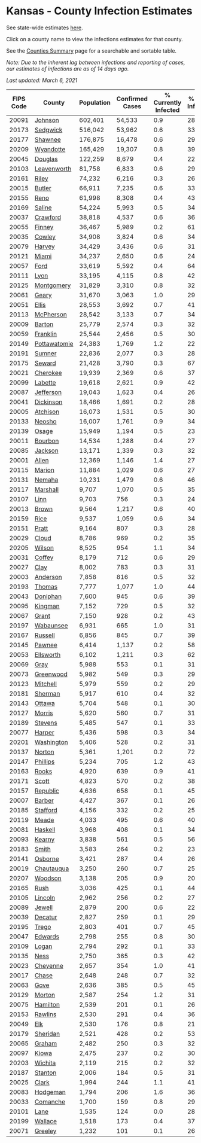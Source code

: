 # Kansas - County Infection Estimates

See state-wide estimates [here](/infections/us-ks).

Click on a county name to view the infections estimates for that county.

See the [Counties Summary](/infections/summary-counties) page for a searchable and sortable table.

*Note: Due to the inherent lag between infections and reporting of cases, our estimates of infections are as of 14 days ago.*

*Last updated: March 6, 2021*

|   FIPS Code |                       County |   Population |   Confirmed Cases |   % Currently Infected |   % Total Infected |
|-------------|------------------------------|--------------|-------------------|------------------------|--------------------|
|       20091 |           [Johnson](johnson) |      602,401 |            54,533 |                    0.9 |               28.8 |
|       20173 |         [Sedgwick](sedgwick) |      516,042 |            53,962 |                    0.6 |               33.2 |
|       20177 |           [Shawnee](shawnee) |      176,875 |            16,478 |                    0.6 |               29.5 |
|       20209 |       [Wyandotte](wyandotte) |      165,429 |            19,307 |                    0.8 |               39.4 |
|       20045 |           [Douglas](douglas) |      122,259 |             8,679 |                    0.4 |               22.6 |
|       20103 |   [Leavenworth](leavenworth) |       81,758 |             6,833 |                    0.6 |               29.2 |
|       20161 |               [Riley](riley) |       74,232 |             6,216 |                    0.3 |               26.9 |
|       20015 |             [Butler](butler) |       66,911 |             7,235 |                    0.6 |               33.9 |
|       20155 |                 [Reno](reno) |       61,998 |             8,308 |                    0.4 |               43.0 |
|       20169 |             [Saline](saline) |       54,224 |             5,993 |                    0.5 |               34.7 |
|       20037 |         [Crawford](crawford) |       38,818 |             4,537 |                    0.6 |               36.9 |
|       20055 |             [Finney](finney) |       36,467 |             5,989 |                    0.2 |               61.3 |
|       20035 |             [Cowley](cowley) |       34,908 |             3,824 |                    0.6 |               34.1 |
|       20079 |             [Harvey](harvey) |       34,429 |             3,436 |                    0.6 |               31.8 |
|       20121 |               [Miami](miami) |       34,237 |             2,650 |                    0.6 |               24.1 |
|       20057 |                 [Ford](ford) |       33,619 |             5,592 |                    0.4 |               64.2 |
|       20111 |                 [Lyon](lyon) |       33,195 |             4,115 |                    0.8 |               42.4 |
|       20125 |     [Montgomery](montgomery) |       31,829 |             3,310 |                    0.8 |               32.1 |
|       20061 |               [Geary](geary) |       31,670 |             3,063 |                    1.0 |               29.5 |
|       20051 |               [Ellis](ellis) |       28,553 |             3,692 |                    0.7 |               41.3 |
|       20113 |       [McPherson](mcpherson) |       28,542 |             3,133 |                    0.7 |               34.9 |
|       20009 |             [Barton](barton) |       25,779 |             2,574 |                    0.3 |               32.3 |
|       20059 |         [Franklin](franklin) |       25,544 |             2,456 |                    0.5 |               30.4 |
|       20149 | [Pottawatomie](pottawatomie) |       24,383 |             1,769 |                    1.2 |               22.4 |
|       20191 |             [Sumner](sumner) |       22,836 |             2,077 |                    0.3 |               28.3 |
|       20175 |             [Seward](seward) |       21,428 |             3,790 |                    0.3 |               67.2 |
|       20021 |         [Cherokee](cherokee) |       19,939 |             2,369 |                    0.6 |               37.4 |
|       20099 |           [Labette](labette) |       19,618 |             2,621 |                    0.9 |               42.0 |
|       20087 |       [Jefferson](jefferson) |       19,043 |             1,623 |                    0.4 |               26.9 |
|       20041 |       [Dickinson](dickinson) |       18,466 |             1,691 |                    0.2 |               28.7 |
|       20005 |         [Atchison](atchison) |       16,073 |             1,531 |                    0.5 |               30.5 |
|       20133 |             [Neosho](neosho) |       16,007 |             1,761 |                    0.9 |               34.2 |
|       20139 |               [Osage](osage) |       15,949 |             1,194 |                    0.5 |               23.5 |
|       20011 |           [Bourbon](bourbon) |       14,534 |             1,288 |                    0.4 |               27.8 |
|       20085 |           [Jackson](jackson) |       13,171 |             1,339 |                    0.3 |               32.9 |
|       20001 |               [Allen](allen) |       12,369 |             1,146 |                    1.4 |               27.9 |
|       20115 |             [Marion](marion) |       11,884 |             1,029 |                    0.6 |               27.1 |
|       20131 |             [Nemaha](nemaha) |       10,231 |             1,479 |                    0.6 |               46.8 |
|       20117 |         [Marshall](marshall) |        9,707 |             1,070 |                    0.5 |               35.3 |
|       20107 |                 [Linn](linn) |        9,703 |               756 |                    0.3 |               24.6 |
|       20013 |               [Brown](brown) |        9,564 |             1,217 |                    0.6 |               40.7 |
|       20159 |                 [Rice](rice) |        9,537 |             1,059 |                    0.6 |               34.9 |
|       20151 |               [Pratt](pratt) |        9,164 |               807 |                    0.3 |               28.4 |
|       20029 |               [Cloud](cloud) |        8,786 |               969 |                    0.2 |               35.8 |
|       20205 |             [Wilson](wilson) |        8,525 |               954 |                    1.1 |               34.5 |
|       20031 |             [Coffey](coffey) |        8,179 |               712 |                    0.6 |               29.4 |
|       20027 |                 [Clay](clay) |        8,002 |               783 |                    0.3 |               31.3 |
|       20003 |         [Anderson](anderson) |        7,858 |               816 |                    0.5 |               32.3 |
|       20193 |             [Thomas](thomas) |        7,777 |             1,077 |                    1.0 |               44.0 |
|       20043 |         [Doniphan](doniphan) |        7,600 |               945 |                    0.6 |               39.4 |
|       20095 |           [Kingman](kingman) |        7,152 |               729 |                    0.5 |               32.1 |
|       20067 |               [Grant](grant) |        7,150 |               928 |                    0.2 |               43.8 |
|       20197 |       [Wabaunsee](wabaunsee) |        6,931 |               665 |                    1.0 |               31.3 |
|       20167 |           [Russell](russell) |        6,856 |               845 |                    0.7 |               39.3 |
|       20145 |             [Pawnee](pawnee) |        6,414 |             1,137 |                    0.2 |               58.9 |
|       20053 |       [Ellsworth](ellsworth) |        6,102 |             1,211 |                    0.3 |               62.9 |
|       20069 |                 [Gray](gray) |        5,988 |               553 |                    0.1 |               31.0 |
|       20073 |       [Greenwood](greenwood) |        5,982 |               549 |                    0.3 |               29.2 |
|       20123 |         [Mitchell](mitchell) |        5,979 |               559 |                    0.2 |               29.9 |
|       20181 |           [Sherman](sherman) |        5,917 |               610 |                    0.4 |               32.9 |
|       20143 |             [Ottawa](ottawa) |        5,704 |               548 |                    0.1 |               30.5 |
|       20127 |             [Morris](morris) |        5,620 |               560 |                    0.7 |               31.3 |
|       20189 |           [Stevens](stevens) |        5,485 |               547 |                    0.1 |               33.1 |
|       20077 |             [Harper](harper) |        5,436 |               598 |                    0.3 |               34.7 |
|       20201 |     [Washington](washington) |        5,406 |               528 |                    0.2 |               31.4 |
|       20137 |             [Norton](norton) |        5,361 |             1,201 |                    0.2 |               72.2 |
|       20147 |         [Phillips](phillips) |        5,234 |               705 |                    1.2 |               43.1 |
|       20163 |               [Rooks](rooks) |        4,920 |               639 |                    0.9 |               41.2 |
|       20171 |               [Scott](scott) |        4,823 |               570 |                    0.2 |               38.3 |
|       20157 |         [Republic](republic) |        4,636 |               658 |                    0.1 |               45.9 |
|       20007 |             [Barber](barber) |        4,427 |               367 |                    0.1 |               26.4 |
|       20185 |         [Stafford](stafford) |        4,156 |               332 |                    0.2 |               25.9 |
|       20119 |               [Meade](meade) |        4,033 |               495 |                    0.6 |               40.1 |
|       20081 |           [Haskell](haskell) |        3,968 |               408 |                    0.1 |               34.4 |
|       20093 |             [Kearny](kearny) |        3,838 |               561 |                    0.5 |               56.7 |
|       20183 |               [Smith](smith) |        3,583 |               264 |                    0.2 |               23.6 |
|       20141 |           [Osborne](osborne) |        3,421 |               287 |                    0.4 |               26.2 |
|       20019 |     [Chautauqua](chautauqua) |        3,250 |               260 |                    0.7 |               25.1 |
|       20207 |           [Woodson](woodson) |        3,138 |               205 |                    0.9 |               20.8 |
|       20165 |                 [Rush](rush) |        3,036 |               425 |                    0.1 |               44.9 |
|       20105 |           [Lincoln](lincoln) |        2,962 |               256 |                    0.2 |               27.2 |
|       20089 |             [Jewell](jewell) |        2,879 |               200 |                    0.6 |               22.3 |
|       20039 |           [Decatur](decatur) |        2,827 |               259 |                    0.1 |               29.3 |
|       20195 |               [Trego](trego) |        2,803 |               401 |                    0.7 |               45.1 |
|       20047 |           [Edwards](edwards) |        2,798 |               255 |                    0.8 |               30.7 |
|       20109 |               [Logan](logan) |        2,794 |               292 |                    0.1 |               33.5 |
|       20135 |                 [Ness](ness) |        2,750 |               365 |                    0.3 |               42.1 |
|       20023 |         [Cheyenne](cheyenne) |        2,657 |               354 |                    1.0 |               41.9 |
|       20017 |               [Chase](chase) |        2,648 |               248 |                    0.7 |               32.1 |
|       20063 |                 [Gove](gove) |        2,636 |               385 |                    0.5 |               45.6 |
|       20129 |             [Morton](morton) |        2,587 |               254 |                    1.2 |               31.6 |
|       20075 |         [Hamilton](hamilton) |        2,539 |               201 |                    0.1 |               26.6 |
|       20153 |           [Rawlins](rawlins) |        2,530 |               291 |                    0.4 |               36.1 |
|       20049 |                   [Elk](elk) |        2,530 |               176 |                    0.8 |               21.3 |
|       20179 |         [Sheridan](sheridan) |        2,521 |               428 |                    0.2 |               53.9 |
|       20065 |             [Graham](graham) |        2,482 |               250 |                    0.3 |               32.6 |
|       20097 |               [Kiowa](kiowa) |        2,475 |               237 |                    0.2 |               30.3 |
|       20203 |           [Wichita](wichita) |        2,119 |               215 |                    0.2 |               32.5 |
|       20187 |           [Stanton](stanton) |        2,006 |               184 |                    0.5 |               31.3 |
|       20025 |               [Clark](clark) |        1,994 |               244 |                    1.1 |               41.0 |
|       20083 |         [Hodgeman](hodgeman) |        1,794 |               206 |                    1.6 |               36.2 |
|       20033 |         [Comanche](comanche) |        1,700 |               159 |                    0.8 |               29.9 |
|       20101 |                 [Lane](lane) |        1,535 |               124 |                    0.0 |               28.7 |
|       20199 |           [Wallace](wallace) |        1,518 |               173 |                    0.4 |               37.1 |
|       20071 |           [Greeley](greeley) |        1,232 |               101 |                    0.1 |               26.9 |